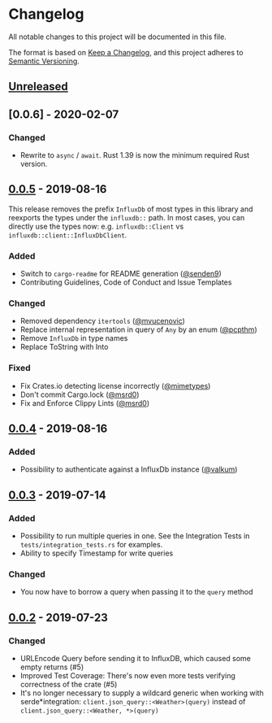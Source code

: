 # Changelog

All notable changes to this project will be documented in this file.

The format is based on [Keep a Changelog](https://keepachangelog.com/en/1.0.0/),
and this project adheres to [Semantic Versioning](https://semver.org/spec/v2.0.0.html).

## [Unreleased]

## [0.0.6] - 2020-02-07

### Changed

-   Rewrite to `async` / `await`. Rust 1.39 is now the minimum required Rust version.

## [0.0.5] - 2019-08-16

This release removes the prefix `InfluxDb` of most types in this library and reexports the types under the `influxdb::` path. In most cases, you can directly use the types now: e.g. `influxdb::Client` vs `influxdb::client::InfluxDbClient`.

### Added

-   Switch to `cargo-readme` for README generation ([@senden9](https://github.com/senden9))
-   Contributing Guidelines, Code of Conduct and Issue Templates

### Changed

-   Removed dependency `itertools` ([@mvucenovic](https://github.com/mvucenovic))
-   Replace internal representation in query of `Any` by an enum ([@pcpthm](https://github.com/pcpthm))
-   Remove `InfluxDb` in type names
-   Replace ToString with Into<String>

### Fixed

-   Fix Crates.io detecting license incorrectly ([@mimetypes](https://github.com/mimetypes))
-   Don't commit Cargo.lock ([@msrd0](https://github.com/msrd0))
-   Fix and Enforce Clippy Lints ([@msrd0](https://github.com/msrd0))

## [0.0.4] - 2019-08-16

### Added

-   Possibility to authenticate against a InfluxDb instance ([@valkum](https://github.com/valkum))

## [0.0.3] - 2019-07-14

### Added

-   Possibility to run multiple queries in one. See the Integration Tests in `tests/integration_tests.rs` for examples.
-   Ability to specify Timestamp for write queries

### Changed

-   You now have to borrow a query when passing it to the `query` method

## [0.0.2] - 2019-07-23

### Changed

-   URLEncode Query before sending it to InfluxDB, which caused some empty returns (#5)
-   Improved Test Coverage: There's now even more tests verifying correctness of the crate (#5)
-   It's no longer necessary to supply a wildcard generic when working with serde*integration: `client.json_query::<Weather>(query)` instead of `client.json_query::<Weather, *>(query)`

[unreleased]: https://github.com/Empty2k12/influxdb-rust/compare/v0.0.6...HEAD
[0.0.5]: https://github.com/Empty2k12/influxdb-rust/compare/v0.0.5...v0.0.6
[0.0.5]: https://github.com/Empty2k12/influxdb-rust/compare/v0.0.5...v0.0.5
[0.0.4]: https://github.com/Empty2k12/influxdb-rust/compare/v0.0.3...v0.0.4
[0.0.3]: https://github.com/Empty2k12/influxdb-rust/compare/v0.0.2...v0.0.3
[0.0.2]: https://github.com/Empty2k12/influxdb-rust/releases/tag/v0.0.2
